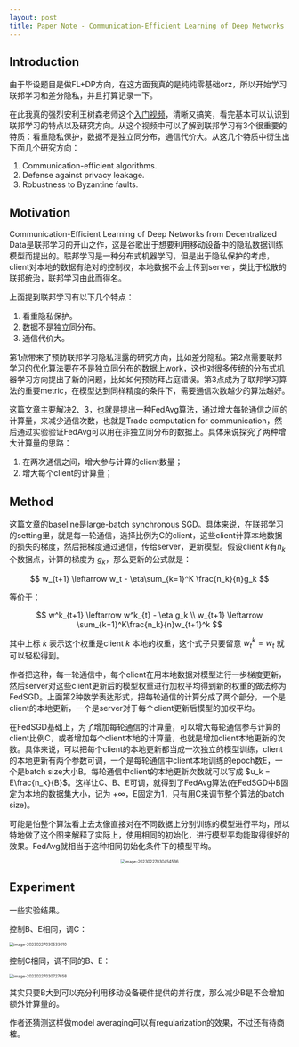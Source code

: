 ```yaml
---
layout: post
title: Paper Note - Communication-Efficient Learning of Deep Networks
---
```


## Introduction
由于毕设题目是做FL+DP方向，在这方面我真的是纯纯零基础orz，所以开始学习联邦学习和差分隐私，并且打算记录一下。

在此我真的强烈安利王树森老师这个[入门视频](https://www.bilibili.com/video/BV1YK4y1G7jw?p=7)，清晰又搞笑，看完基本可以认识到联邦学习的特点以及研究方向。从这个视频中可以了解到联邦学习有3个很重要的特质：看重隐私保护，数据不是独立同分布，通信代价大。从这几个特质中衍生出下面几个研究方向：

1. Communication-efficient algorithms.
2. Defense against privacy leakage.
3. Robustness to Byzantine faults.

## Motivation
Communication-Efficient Learning of Deep Networks from Decentralized Data是联邦学习的开山之作，这是谷歌出于想要利用移动设备中的隐私数据训练模型而提出的。联邦学习是一种分布式机器学习，但是出于隐私保护的考虑，client对本地的数据有绝对的控制权，本地数据不会上传到server，类比于松散的联邦统治，联邦学习由此而得名。

上面提到联邦学习有以下几个特点：

1. 看重隐私保护。
2. 数据不是独立同分布。
3. 通信代价大。

第1点带来了预防联邦学习隐私泄露的研究方向，比如差分隐私。第2点需要联邦学习的优化算法要在不是独立同分布的数据上work，这也对很多传统的分布式机器学习方向提出了新的问题，比如如何预防拜占庭错误。第3点成为了联邦学习算法的重要metric，在模型达到同样精度的条件下，需要通信次数越少的算法越好。

这篇文章主要解决2、3，也就是提出一种FedAvg算法，通过增大每轮通信之间的计算量，来减少通信次数，也就是Trade computation for communication，然后通过实验验证FedAvg可以用在非独立同分布的数据上。具体来说探究了两种增大计算量的思路：

1. 在两次通信之间，增大参与计算的client数量；
2. 增大每个client的计算量；

## Method
这篇文章的baseline是large-batch synchronous SGD。具体来说，在联邦学习的setting里，就是每一轮通信，选择比例为C的client，这些client计算本地数据的损失的梯度，然后把梯度通过通信，传给server，更新模型。假设client $k$有$n_k$个数据点，计算的梯度为 $g_k$，那么更新的公式就是：

$$
w_{t+1} \leftarrow w_t - \eta\sum_{k=1}^K \frac{n_k}{n}g_k
$$

等价于：

$$
w^k_{t+1} \leftarrow w^k_{t} - \eta g_k \\
w_{t+1} \leftarrow \sum_{k=1}^K\frac{n_k}{n}w_{t+1}^k
$$

其中上标 $k$ 表示这个权重是client $k$ 本地的权重，这个式子只要留意 $w_t^k = w_t$ 就可以轻松得到。

作者把这种，每一轮通信中，每个client在用本地数据对模型进行一步梯度更新，然后server对这些client更新后的模型权重进行加权平均得到新的权重的做法称为FedSGD。上面第2种数学表达形式，把每轮通信的计算分成了两个部分，一个是client的本地更新，一个是server对于每个client更新后模型的加权平均。

在FedSGD基础上，为了增加每轮通信的计算量，可以增大每轮通信参与计算的client比例C，或者增加每个client本地的计算量，也就是增加client本地更新的次数。具体来说，可以把每个client的本地更新都当成一次独立的模型训练，client的本地更新有两个参数可调，一个是每轮通信中client本地训练的epoch数E，一个是batch size大小B。每轮通信中client的本地更新次数就可以写成 $u_k = E\frac{n_k}{B}$。这样让C、B、E可调，就得到了FedAvg算法(在FedSGD中B固定为本地的数据集大小，记为 $+\infty$，E固定为1，只有用C来调节整个算法的batch size)。

可能是怕整个算法看上去太像直接对在不同数据上分别训练的模型进行平均，所以特地做了这个图来解释了实际上，使用相同的初始化，进行模型平均能取得很好的效果。FedAvg就相当于这种相同初始化条件下的模型平均。

<center><img src="https://cdn.jsdelivr.net/gh/EstherBear/PictureBed@master/img/image-20230227030454536.png" alt="image-20230227030454536" style="zoom:50%;" /></center>

## Experiment
一些实验结果。

控制B、E相同，调C：

<img src="https://cdn.jsdelivr.net/gh/EstherBear/PictureBed@master/img/image-20230227030533010.png" alt="image-20230227030533010" style="zoom:50%;" />

控制C相同，调不同的B、E：

<img src="https://cdn.jsdelivr.net/gh/EstherBear/PictureBed@master/img/image-20230227030727658.png" alt="image-20230227030727658" style="zoom:50%;" />

其实只要B大到可以充分利用移动设备硬件提供的并行度，那么减少B是不会增加额外计算量的。

作者还猜测这样做model averaging可以有regularization的效果，不过还有待商榷。